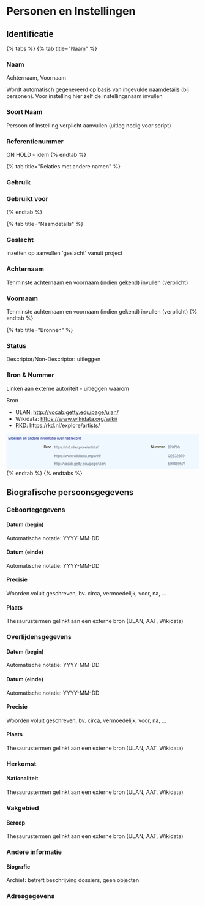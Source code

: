 # Personen en Instellingen

## Identificatie

{% tabs %}
{% tab title="Naam" %}
### Naam

Achternaam, Voornaam

Wordt automatisch gegenereerd op basis van ingevulde naamdetails \(bij personen\). Voor instelling hier zelf de instellingsnaam invullen

### Soort Naam

Persoon of Instelling verplicht aanvullen \(uitleg nodig voor script\)

### Referentienummer

ON HOLD - idem
{% endtab %}

{% tab title="Relaties met andere namen" %}
### Gebruik

### Gebruikt voor
{% endtab %}

{% tab title="Naamdetails" %}
### Geslacht

inzetten op aanvullen 'geslacht' vanuit project

### Achternaam

Tenminste achternaam en voornaam \(indien gekend\) invullen \(verplicht\)

### Voornaam

Tenminste achternaam en voornaam \(indien gekend\) invullen \(verplicht\)
{% endtab %}

{% tab title="Bronnen" %}
### Status

Descriptor/Non-Descriptor: uitleggen

### Bron & Nummer

Linken aan externe autoriteit - uitleggen waarom

Bron

* ULAN: http://vocab.getty.edu/page/ulan/
* Wikidata: https://www.wikidata.org/wiki/
* RKD: https:/rkd.nl/explore/artists/

![](../../.gitbook/assets/image%20%282%29.png)
{% endtab %}
{% endtabs %}

## Biografische persoonsgegevens

### Geboortegegevens

#### Datum \(begin\)

Automatische notatie: YYYY-MM-DD

#### Datum \(einde\)

Automatische notatie: YYYY-MM-DD

#### Precisie

Woorden voluit geschreven, bv. circa, vermoedelijk, voor, na, ...

#### Plaats

Thesaurustermen gelinkt aan een externe bron \(ULAN, AAT, Wikidata\)

### Overlijdensgegevens

#### Datum \(begin\)

Automatische notatie: YYYY-MM-DD

#### Datum \(einde\)

Automatische notatie: YYYY-MM-DD

#### Precisie

Woorden voluit geschreven, bv. circa, vermoedelijk, voor, na, ...

#### Plaats

Thesaurustermen gelinkt aan een externe bron \(ULAN, AAT, Wikidata\)

### Herkomst

#### Nationaliteit

Thesaurustermen gelinkt aan een externe bron \(ULAN, AAT, Wikidata\)

### Vakgebied

#### Beroep

Thesaurustermen gelinkt aan een externe bron \(ULAN, AAT, Wikidata\)

### Andere informatie

#### Biografie

Archief: betreft beschrijving dossiers, geen objecten

### Adresgegevens

